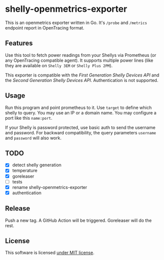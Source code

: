 # shelly-openmetrics-exporter

This is an openmetrics exporter written in Go.
It's `/probe` and `/metrics` endpoint report in OpenTracing format.

## Features

Use this tool to fetch power readings from your Shellys via Prometheus (or any OpenTracing compatible agent).
It supports multiple power lines (like they are available on `Shelly 3EM` or `Shelly Plus 2PM`).

This exporter is compatible with the _First Generation Shelly Devices API_ and the _Second Generation Shelly Devices API_.
Authentication is not supported.

## Usage

Run this program and point prometheus to it.
Use `target` to define which shelly to query.
You may use an IP or a domain name.
You may configure a port like this `name:port`.

If your Shelly is password protected, use basic auth to send the username and password.
For backward compatibility, the query parameters `username` and `password` will also work.

## TODO

- [x] detect shelly generation
- [x] temperature
- [x] goreleaser
- [ ] tests
- [x] rename shelly-openmetrics-exporter
- [x] authentication

## Release

Push a new tag.
A GitHub Action will be triggered.
Goreleaser will do the rest.

## License

This software is licensed [under MIT license](/LICENSE).
